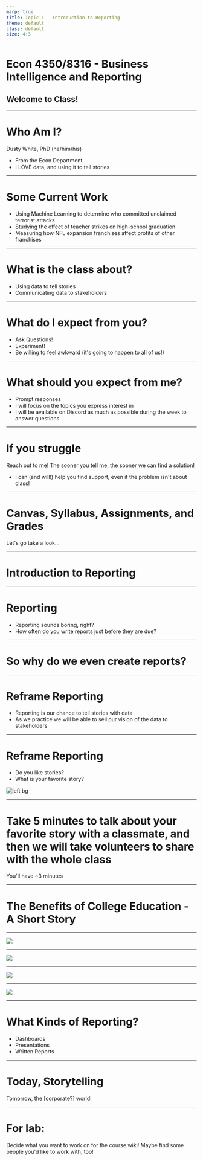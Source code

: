 ```yaml
---
marp: true
title: Topic 1 - Introduction to Reporting
theme: default
class: default
size: 4:3
---
```


# Econ 4350/8316 - Business Intelligence and Reporting
## Welcome to Class!

---

# Who Am I?

Dusty White, PhD (he/him/his)

- From the Econ Department
- I LOVE data, and using it to tell stories

---

# Some Current Work

- Using Machine Learning to determine who committed unclaimed terrorist attacks
- Studying the effect of teacher strikes on high-school graduation
- Measuring how NFL expansion franchises affect profits of other franchises

---

# What is the class about?

- Using data to tell stories
- Communicating data to stakeholders

---

# What do I expect from you?
- Ask Questions!
- Experiment!
- Be willing to feel awkward (it's going to happen to all of us!)

---

# What should you expect from me?
- Prompt responses
- I will focus on the topics you express interest in
- I will be available on Discord as much as possible during the week to answer questions

---

# If you struggle

Reach out to me! The sooner you tell me, the sooner we can find a solution!
- I can (and will!) help you find support, even if the problem isn't about class!

---

# Canvas, Syllabus, Assignments, and Grades

Let's go take a look...

---

# Introduction to Reporting

---

# Reporting

- Reporting sounds boring, right?
- How often do you write reports just before they are due?

---

# So why do we even create reports?

---

# Reframe Reporting

- Reporting is our chance to tell stories with data
- As we practice we will be able to sell our vision of the data to stakeholders

---

# Reframe Reporting

- Do you like stories?
- What is your favorite story?

![left bg](fingolfin.jpg)

---

# Take 5 minutes to talk about your favorite story with a classmate, and then we will take volunteers to share with the whole class

You'll have ~3 minutes

---


# The Benefits of College Education - A Short Story

---

![](earnings.svg)

---

![](unemployment.svg)

---

![](poorHealth.jpg)

---

![](seatBelt.jpg)

---

# What Kinds of Reporting?

- Dashboards
- Presentations
- Written Reports

---

# Today, Storytelling

Tomorrow, the [corporate?] world!

---

# For lab:

Decide what you want to work on for the course wiki! Maybe find some people you'd like to work with, too!